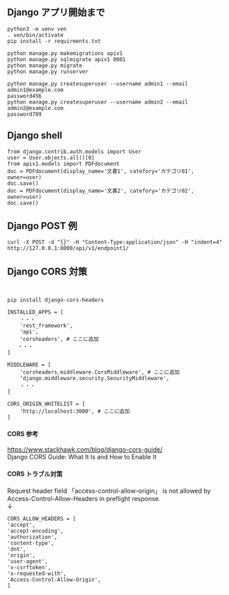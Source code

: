 ## Django アプリ開始まで
```
python3 -m venv ven
. ven/bin/activate
pip install -r requirments.txt

python manage.py makemigrations apiv1
python manage.py sqlmigrate apiv1 0001
python manage.py migrate
python manage.py runserver

python manage.py createsuperuser --username admin1 --email admin1@example.com
password456
python manage.py createsuperuser --username admin2 --email admin2@example.com
password789
```

## Django shell
```
from django.contrib.auth.models import User
user = User.objects.all()[0]
from apiv1.models import PDFdocument
doc = PDFdocument(display_name='文書1', catefory='カテゴリ01', owner=user)
doc.save()
doc = PDFdocument(display_name='文書2', catefory='カテゴリ02', owner=user)
doc.save()
```

## Django POST 例
```
curl -X POST -d "{}" -H "Content-Type:application/json" -H "indent=4" http://127.0.0.1:8000/api/v1/endpoint1/
```

## Django CORS 対策
```


pip install django-cors-headers

INSTALLED_APPS = [
    ・・・   
    'rest_framework',
    'api',
    'corsheaders', # ここに追加
　　・・・
]

MIDDLEWARE = [
    'corsheaders.middleware.CorsMiddleware', # ここに追加
    'django.middleware.security.SecurityMiddleware',
    ・・・
]

CORS_ORIGIN_WHITELIST = [
    'http://localhost:3000', # ここに追加
]
```

#### CORS 参考
<https://www.stackhawk.com/blog/django-cors-guide/>  
Django CORS Guide: What It Is and How to Enable It

#### CORS トラブル対策

Request header field 「access-control-allow-origin」 is not allowed by Access-Control-Allow-Headers in preflight response.  
↓
```
CORS_ALLOW_HEADERS = [
'accept',
'accept-encoding',
'authorization',
'content-type',
'dnt',
'origin',
'user-agent',
'x-csrftoken',
'x-requested-with',
'Access-Control-Allow-Origin',
]
```


